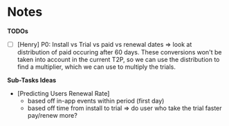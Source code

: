 # Notes

**TODOs**

- [ ] [Henry] P0: Install vs Trial vs paid vs renewal dates => look at distribution
      of paid occuring after 60 days. These conversions won't be taken into
      account in the current T2P, so we can use the distribution to find a
      multiplier, which we can use to multiply the trials.

**Sub-Tasks Ideas**

- [Predicting Users Renewal Rate]
    * based off in-app events within period (first day)
    * based off time from install to trial => do user who take the trial faster pay/renew more?
